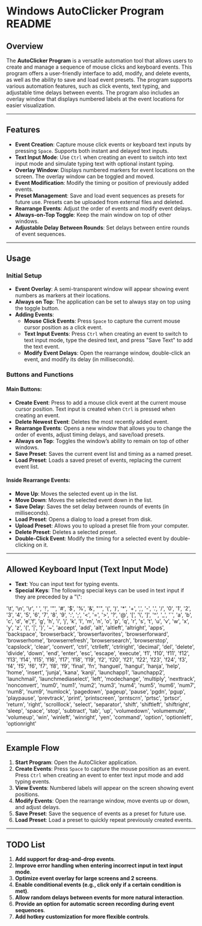 # Windows AutoClicker Program README

## Overview

The **AutoClicker Program** is a versatile automation tool that allows users to create and manage a sequence of mouse clicks and keyboard events. This program offers a user-friendly interface to add, modify, and delete events, as well as the ability to save and load event presets. The program supports various automation features, such as click events, text typing, and adjustable time delays between events. The program also includes an overlay window that displays numbered labels at the event locations for easier visualization.

---

## Features

- **Event Creation**: Capture mouse click events or keyboard text inputs by pressing `Space`. Supports both instant and delayed text inputs.
- **Text Input Mode**: Use `Ctrl` when creating an event to switch into text input mode and simulate typing text with optional instant typing.
- **Overlay Window**: Displays numbered markers for event locations on the screen. The overlay window can be toggled and moved.
- **Event Modification**: Modify the timing or position of previously added events.
- **Preset Management**: Save and load event sequences as presets for future use. Presets can be uploaded from external files and deleted.
- **Rearrange Events**: Adjust the order of events and modify event delays.
- **Always-on-Top Toggle**: Keep the main window on top of other windows.
- **Adjustable Delay Between Rounds**: Set delays between entire rounds of event sequences.

---

## Usage

### Initial Setup
- **Event Overlay**: A semi-transparent window will appear showing event numbers as markers at their locations.
- **Always on Top**: The application can be set to always stay on top using the toggle button.
- **Adding Events**:  
  - **Mouse Click Events**: Press `Space` to capture the current mouse cursor position as a click event.  
  - **Text Input Events**: Press `Ctrl` when creating an event to switch to text input mode, type the desired text, and press "Save Text" to add the text event.  
  - **Modify Event Delays**: Open the rearrange window, double-click an event, and modify its delay (in milliseconds).

### Buttons and Functions

#### Main Buttons:
- **Create Event**: Press to add a mouse click event at the current mouse cursor position. Text input is created when `Ctrl` is pressed when creating an event.
- **Delete Newest Event**: Deletes the most recently added event.
- **Rearrange Events**: Opens a new window that allows you to change the order of events, adjust timing delays, and save/load presets.
- **Always on Top**: Toggles the window’s ability to remain on top of other windows.
- **Save Preset**: Saves the current event list and timing as a named preset.
- **Load Preset**: Loads a saved preset of events, replacing the current event list.

#### Inside Rearrange Events:
- **Move Up**: Moves the selected event up in the list.
- **Move Down**: Moves the selected event down in the list.
- **Save Delay**: Saves the set delay between rounds of events (in milliseconds).
- **Load Preset**: Opens a dialog to load a preset from disk.
- **Upload Preset**: Allows you to upload a preset file from your computer.
- **Delete Preset**: Deletes a selected preset.
- **Double-Click Event**: Modify the timing for a selected event by double-clicking on it.
  
---

## Allowed Keyboard Input (Text Input Mode)

- **Text**: You can input text for typing events.
- **Special Keys**: The following special keys can be used in text input if they are preceded by a "\\": 

'\t', '\n', '\r', ' ', '!', '"', '#', '$', '%', '&', "'", '(',
')', '*', '+', ',', '-', '.', '/', '0', '1', '2', '3', '4', '5', '6', '7',
'8', '9', ':', ';', '<', '=', '>', '?', '@', '[', '\\', ']', '^', '_', '`',
'a', 'b', 'c', 'd', 'e','f', 'g', 'h', 'i', 'j', 'k', 'l', 'm', 'n', 'o',
'p', 'q', 'r', 's', 't', 'u', 'v', 'w', 'x', 'y', 'z', '{', '|', '}', '~',
'accept', 'add', 'alt', 'altleft', 'altright', 'apps', 'backspace',
'browserback', 'browserfavorites', 'browserforward', 'browserhome',
'browserrefresh', 'browsersearch', 'browserstop', 'capslock', 'clear',
'convert', 'ctrl', 'ctrlleft', 'ctrlright', 'decimal', 'del', 'delete',
'divide', 'down', 'end', 'enter', 'esc', 'escape', 'execute', 'f1', 'f10',
'f11', 'f12', 'f13', 'f14', 'f15', 'f16', 'f17', 'f18', 'f19', 'f2', 'f20',
'f21', 'f22', 'f23', 'f24', 'f3', 'f4', 'f5', 'f6', 'f7', 'f8', 'f9',
'final', 'fn', 'hanguel', 'hangul', 'hanja', 'help', 'home', 'insert', 'junja',
'kana', 'kanji', 'launchapp1', 'launchapp2', 'launchmail',
'launchmediaselect', 'left', 'modechange', 'multiply', 'nexttrack',
'nonconvert', 'num0', 'num1', 'num2', 'num3', 'num4', 'num5', 'num6',
'num7', 'num8', 'num9', 'numlock', 'pagedown', 'pageup', 'pause', 'pgdn',
'pgup', 'playpause', 'prevtrack', 'print', 'printscreen', 'prntscrn',
'prtsc', 'prtscr', 'return', 'right', 'scrolllock', 'select', 'separator',
'shift', 'shiftleft', 'shiftright', 'sleep', 'space', 'stop', 'subtract', 'tab',
'up', 'volumedown', 'volumemute', 'volumeup', 'win', 'winleft', 'winright', 'yen',
'command', 'option', 'optionleft', 'optionright'

---

## Example Flow

1. **Start Program**: Open the AutoClicker application.
2. **Create Events**: Press `Space` to capture the mouse position as an event. Press `Ctrl` when creating an event to enter text input mode and add typing events.
3. **View Events**: Numbered labels will appear on the screen showing event positions.
4. **Modify Events**: Open the rearrange window, move events up or down, and adjust delays.
5. **Save Preset**: Save the sequence of events as a preset for future use.
6. **Load Preset**: Load a preset to quickly repeat previously created events.

---

## TODO List

1. **Add support for drag-and-drop events**.
2. **Improve error handling when entering incorrect input in text input mode**.
3. **Optimize event overlay for large screens and 2 screens**.
4. **Enable conditional events (e.g., click only if a certain condition is met)**.
5. **Allow random delays between events for more natural interaction**.
6. **Provide an option for automatic screen recording during event sequences**.
7. **Add hotkey customization for more flexible controls**.

